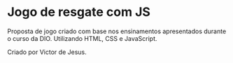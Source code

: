 # Jogo de resgate com JS



Proposta de jogo criado com base nos ensinamentos apresentados durante o curso da DIO. Utilizando HTML, CSS e JavaScript.



Criado por Victor de Jesus.